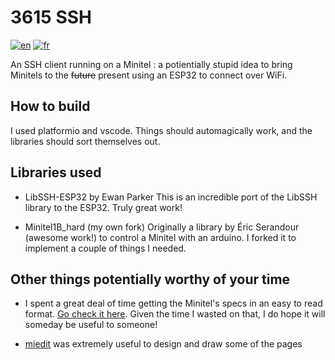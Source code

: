 
# 3615 SSH

[![en](https://img.shields.io/badge/lang-en-red.svg)](README.md) [![fr](https://img.shields.io/badge/lang-fr-blue.svg)](README.fr.md)

An SSH client running on a Minitel : a potientially stupid idea to bring Minitels to the ~~future~~ present using an ESP32 to connect over WiFi.

## How to build

I used platformio and vscode. Things should automagically work, and the libraries should sort themselves out.

## Libraries used

* LibSSH-ESP32 by Ewan Parker
This is an incredible port of the LibSSH library to the ESP32. Truly great work!

* Minitel1B_hard (my own fork)
Originally a library by Éric Serandour (awesome work!) to control a Minitel with an arduino. I forked it to implement a couple of things I needed.

## Other things potentially worthy of your time

* I spent a great deal of time getting the Minitel's specs in an easy to read format. [Go check it here](https://jbellue.github.io/stum1b/). Given the time I wasted on that, I do hope it will someday be useful to someone!

* [miedit](https://zigazou.github.io/miedit/) was extremely useful to design and draw some of the pages
